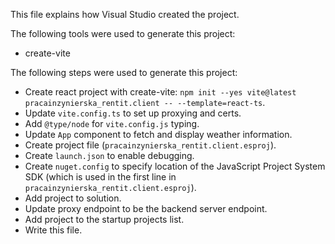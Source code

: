 This file explains how Visual Studio created the project.

The following tools were used to generate this project:
- create-vite

The following steps were used to generate this project:
- Create react project with create-vite: `npm init --yes vite@latest pracainzynierska_rentit.client -- --template=react-ts`.
- Update `vite.config.ts` to set up proxying and certs.
- Add `@type/node` for `vite.config.js` typing.
- Update `App` component to fetch and display weather information.
- Create project file (`pracainzynierska_rentit.client.esproj`).
- Create `launch.json` to enable debugging.
- Create `nuget.config` to specify location of the JavaScript Project System SDK (which is used in the first line in `pracainzynierska_rentit.client.esproj`).
- Add project to solution.
- Update proxy endpoint to be the backend server endpoint.
- Add project to the startup projects list.
- Write this file.
